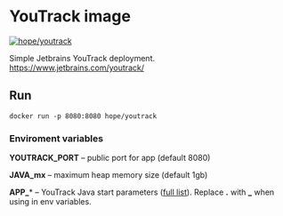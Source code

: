 # YouTrack image

[![hope/youtrack](https://img.shields.io/badge/docker-hope/youtrack-brightgreen.svg)](https://hub.docker.com/r/hope/youtrack/)

Simple Jetbrains YouTrack deployment.  
https://www.jetbrains.com/youtrack/

## Run

    docker run -p 8080:8080 hope/youtrack
    
### Enviroment variables

**YOUTRACK_PORT** – public port for app (default 8080)

**JAVA_mx** – maximum heap memory size (default 1gb)

**APP_*** – YouTrack Java start parameters ([full list](https://www.jetbrains.com/help/youtrack/standalone/7.0/YouTrack-Java-Start-Parameters.html)). Replace **.** with **_** when using in env variables.
